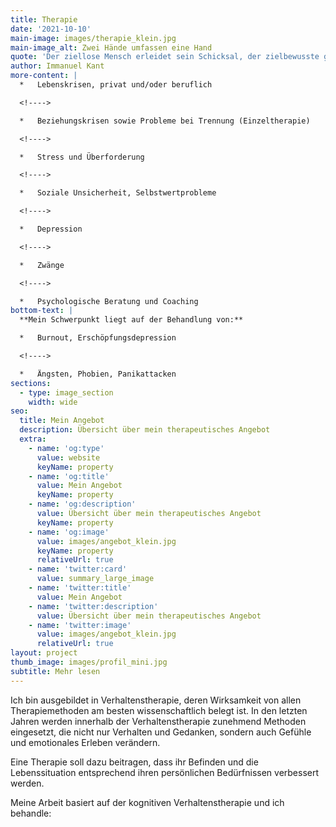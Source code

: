 ```yaml
---
title: Therapie
date: '2021-10-10'
main-image: images/therapie_klein.jpg
main-image_alt: Zwei Hände umfassen eine Hand
quote: 'Der ziellose Mensch erleidet sein Schicksal, der zielbewusste gestaltet es.'
author: Immanuel Kant
more-content: |
  *   Lebenskrisen, privat und/oder beruflich

  <!---->

  *   Beziehungskrisen sowie Probleme bei Trennung (Einzeltherapie)

  <!---->

  *   Stress und Überforderung

  <!---->

  *   Soziale Unsicherheit, Selbstwertprobleme

  <!---->

  *   Depression

  <!---->

  *   Zwänge

  <!---->

  *   Psychologische Beratung und Coaching
bottom-text: |
  **Mein Schwerpunkt liegt auf der Behandlung von:**

  *   Burnout, Erschöpfungsdepression

  <!---->

  *   Ängsten, Phobien, Panikattacken
sections:
  - type: image_section
    width: wide
seo:
  title: Mein Angebot
  description: Übersicht über mein therapeutisches Angebot
  extra:
    - name: 'og:type'
      value: website
      keyName: property
    - name: 'og:title'
      value: Mein Angebot
      keyName: property
    - name: 'og:description'
      value: Übersicht über mein therapeutisches Angebot
      keyName: property
    - name: 'og:image'
      value: images/angebot_klein.jpg
      keyName: property
      relativeUrl: true
    - name: 'twitter:card'
      value: summary_large_image
    - name: 'twitter:title'
      value: Mein Angebot
    - name: 'twitter:description'
      value: Übersicht über mein therapeutisches Angebot
    - name: 'twitter:image'
      value: images/angebot_klein.jpg
      relativeUrl: true
layout: project
thumb_image: images/profil_mini.jpg
subtitle: Mehr lesen
---
```

Ich bin ausgebildet in Verhaltenstherapie, deren Wirksamkeit von allen Therapiemethoden am besten wissenschaftlich belegt ist. In den letzten Jahren werden innerhalb der Verhaltenstherapie zunehmend Methoden eingesetzt, die nicht nur Verhalten und Gedanken, sondern auch Gefühle und emotionales Erleben verändern.

Eine Therapie soll dazu beitragen, dass ihr Befinden und die Lebenssituation entsprechend ihren persönlichen Bedürfnissen verbessert werden.

Meine Arbeit basiert auf der kognitiven Verhaltenstherapie und ich behandle:
